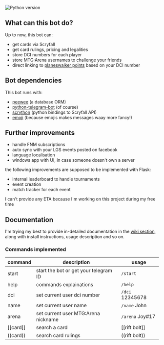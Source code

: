 ![Python version](https://img.shields.io/badge/Python-v3.6-blue.svg)

## What can this bot do?
Up to now, this bot can:
- get cards via Scryfall
- get card rulings, pricing and legalities
- store DCI numbers for each player
- store MTG:Arena usernames to challenge your friends
- direct linking to [planeswalker points](https://www.wizards.com/magic/planeswalkerpoints) based on your DCI number

## Bot dependencies
This bot runs with:

- [peewee](https://github.com/coleifer/peewee) (a database ORM)
- [python-telegram-bot](https://github.com/python-telegram-bot/python-telegram-bot) (of course)
- [scrython](https://github.com/NandaScott/Scrython) (python bindings to Scryfall API)
- [emoji](https://github.com/carpedm20/emoji) (because emojis makes messages waay more fancy!)

## Further improvements
- handle FNM subscriptions
- auto sync with your LGS events posted on facebook
- language localisation
- windows app with UI, in case someone doesn't own a server

the following improvements are supposed to be implemented with Flask:

- internal leaderboard to handle tournaments
- event creation
- match tracker for each event

I can't provide any ETA because I'm working on this project during my free time

## Documentation
I'm trying my best to provide in-detailed documentation in the [wiki section](https://github.com/A7F/mtg-telegram-assistant/wiki), along with install instructions, usage description and so on.

### Commands implemented
| command | description | usage |
| ------- | ----------- | ----- |
| start | start the bot or get your telegram ID | `/start` |
| help | commands explainations | `/help` |
| dci | set current user dci number | `/dci` 12345678 |
| name | set current user name | `/name` John |
| arena | set current user MTG:Arena nickname | `/arena` Joy#17 |
| [[card]] | search a card | [[rift bolt]] |
| ((card)) | search card rulings | ((rift bolt)) |